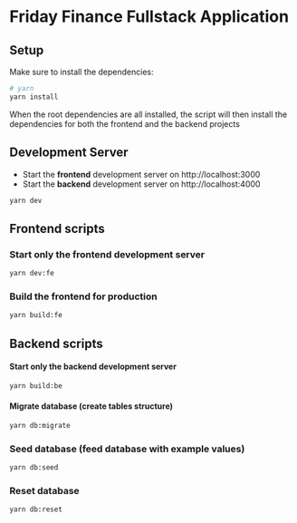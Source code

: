 # Friday Finance Fullstack Application

## Setup 

Make sure to install the dependencies:

```bash
# yarn
yarn install
```

When the root dependencies are all installed, the script will then install the dependencies for both the frontend and the backend projects

## Development Server

- Start the **frontend** development server on http://localhost:3000
- Start the **backend** development server on http://localhost:4000

```bash
yarn dev
```

## Frontend scripts

### Start only the frontend development server

```bash
yarn dev:fe
```

### Build the frontend for production

```bash
yarn build:fe
```

## Backend scripts

#### Start only the backend development server

```bash
yarn build:be
```

#### Migrate database (create tables structure)

```bash
yarn db:migrate
```

### Seed database (feed database with example values)

```bash
yarn db:seed
```

### Reset database

```bash
yarn db:reset
```